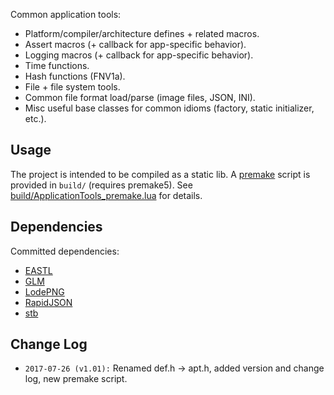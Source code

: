 Common application tools:

- Platform/compiler/architecture defines + related macros.
- Assert macros (+ callback for app-specific behavior).
- Logging macros (+ callback for app-specific behavior).
- Time functions.
- Hash functions (FNV1a).
- File + file system tools.
- Common file format load/parse (image files, JSON, INI).
- Misc useful base classes for common idioms (factory, static initializer, etc.).

## Usage ##
The project is intended to be compiled as a static lib. A [premake](https://premake.github.io/) script is provided in `build/` (requires premake5). See [build/ApplicationTools_premake.lua](https://github.com/john-chapman/ApplicationTools/blob/master/build/ApplicationTools_premake.lua) for details.

## Dependencies ##
Committed dependencies:

- [EASTL](https://github.com/electronicarts/EASTL)
- [GLM](https://github.com/g-truc/glm)
- [LodePNG](http://lodev.org/lodepng/)
- [RapidJSON](http://rapidjson.org/)
- [stb](https://github.com/nothings/stb)

## Change Log ##
- `2017-07-26 (v1.01):` Renamed def.h -> apt.h, added version and change log, new premake script.